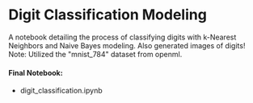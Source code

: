 # Digit Classification Modeling
A notebook detailing the process of classifying digits with k-Nearest Neighbors and Naive Bayes modeling. Also generated images of digits!   
Note: Utilized the "mnist_784" dataset from openml.

#### Final Notebook: 
- digit_classification.ipynb

